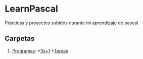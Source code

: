# LearnPascal
Prácticas y proyectos subidos durante mi aprendizaje de pascal


## Carpetas
1. [Programas](Programas):
    *[3x+1](Programas/3x+1.pas)
    *[Tareas](Programas/Tareas.pas)

